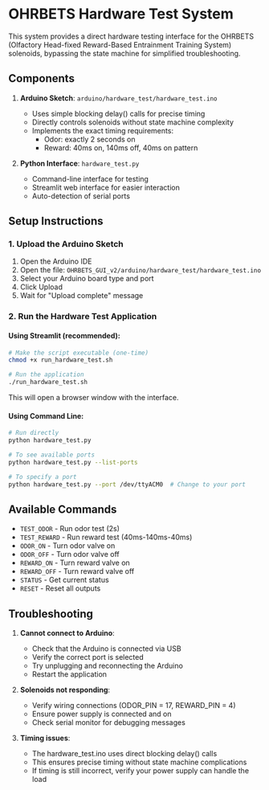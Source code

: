 # OHRBETS Hardware Test System

This system provides a direct hardware testing interface for the OHRBETS (Olfactory Head-fixed Reward-Based Entrainment Training System) solenoids, bypassing the state machine for simplified troubleshooting.

## Components

1. **Arduino Sketch**: `arduino/hardware_test/hardware_test.ino`
   - Uses simple blocking delay() calls for precise timing
   - Directly controls solenoids without state machine complexity
   - Implements the exact timing requirements:
     - Odor: exactly 2 seconds on
     - Reward: 40ms on, 140ms off, 40ms on pattern

2. **Python Interface**: `hardware_test.py`
   - Command-line interface for testing
   - Streamlit web interface for easier interaction
   - Auto-detection of serial ports

## Setup Instructions

### 1. Upload the Arduino Sketch

1. Open the Arduino IDE
2. Open the file: `OHRBETS_GUI_v2/arduino/hardware_test/hardware_test.ino`
3. Select your Arduino board type and port
4. Click Upload
5. Wait for "Upload complete" message

### 2. Run the Hardware Test Application

#### Using Streamlit (recommended):

```bash
# Make the script executable (one-time)
chmod +x run_hardware_test.sh

# Run the application
./run_hardware_test.sh
```

This will open a browser window with the interface.

#### Using Command Line:

```bash
# Run directly
python hardware_test.py

# To see available ports
python hardware_test.py --list-ports

# To specify a port
python hardware_test.py --port /dev/ttyACM0  # Change to your port
```

## Available Commands

- `TEST_ODOR` - Run odor test (2s)
- `TEST_REWARD` - Run reward test (40ms-140ms-40ms)
- `ODOR_ON` - Turn odor valve on
- `ODOR_OFF` - Turn odor valve off
- `REWARD_ON` - Turn reward valve on
- `REWARD_OFF` - Turn reward valve off
- `STATUS` - Get current status
- `RESET` - Reset all outputs

## Troubleshooting

1. **Cannot connect to Arduino**:
   - Check that the Arduino is connected via USB
   - Verify the correct port is selected
   - Try unplugging and reconnecting the Arduino
   - Restart the application

2. **Solenoids not responding**:
   - Verify wiring connections (ODOR_PIN = 17, REWARD_PIN = 4)
   - Ensure power supply is connected and on
   - Check serial monitor for debugging messages

3. **Timing issues**:
   - The hardware_test.ino uses direct blocking delay() calls
   - This ensures precise timing without state machine complications
   - If timing is still incorrect, verify your power supply can handle the load 